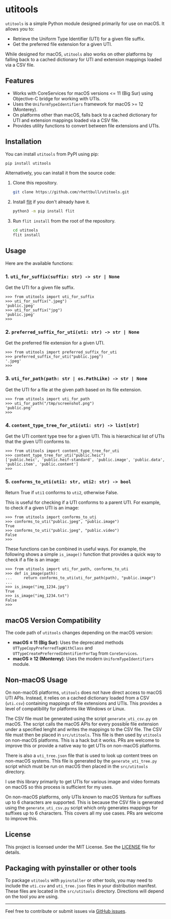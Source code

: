 # utitools

`utitools` is a simple Python module designed primarily for use on macOS. It allows you to:

- Retrieve the Uniform Type Identifier (UTI) for a given file suffix.
- Get the preferred file extension for a given UTI.

While designed for macOS, `utitools` also works on other platforms by falling back to a cached dictionary for UTI and extension mappings loaded via a CSV file.

## Features

- Works with CoreServices for macOS versions <= 11 (Big Sur) using Objective-C bridge for working with UTIs.
- Uses the `UniformTypeIdentifiers` framework for macOS >= 12 (Monterey).
- On platforms other than macOS, falls back to a cached dictionary for UTI and extension mappings loaded via a CSV file.
- Provides utility functions to convert between file extensions and UTIs.

## Installation

You can install `utitools` from PyPI using pip:

```bash
pip install utitools
```

Alternatively, you can install it from the source code:

1. Clone this repository.
   ```bash
   git clone https://github.com/rhettbull/utitools.git
   ```

2. Install [flit](https://flit.readthedocs.io/en/latest/) if you don't already have it.
   ```bash
   python3 -m pip install flit
   ```

3. Run `flit install` from the root of the repository.
   ```bash
   cd utitools
   flit install
   ```

## Usage

Here are the available functions:

### 1. `uti_for_suffix(suffix: str) -> str | None`

Get the UTI for a given file suffix.

```pycon
>>> from utitools import uti_for_suffix
>>> uti_for_suffix(".jpeg")
'public.jpeg'
>>> uti_for_suffix("jpg")
'public.jpeg'
>>>
```

### 2. `preferred_suffix_for_uti(uti: str) -> str | None`

Get the preferred file extension for a given UTI.

```pycon
>>> from utitools import preferred_suffix_for_uti
>>> preferred_suffix_for_uti("public.jpeg")
'.jpeg'
>>>
```

### 3. `uti_for_path(path: str | os.PathLike) -> str | None`

Get the UTI for a file at the given path based on its file extension.

```pycon
>>> from utitools import uti_for_path
>>> uti_for_path("/tmp/screenshot.png")
'public.png'
>>>
```

### 4. `content_type_tree_for_uti(uti: str) -> list[str]`

Get the UTI content type tree for a given UTI. This is hierarchical list of UTIs that the given UTI conforms to.

```pycon
>>> from utitools import content_type_tree_for_uti
>>> content_type_tree_for_uti("public.heic")
['public.heic', 'public.heif-standard', 'public.image', 'public.data', 'public.item', 'public.content']
>>>
```

### 5. `conforms_to_uti(uti1: str, uti2: str) -> bool`

Return True if `uti1` conforms to `uti2`, otherwise False.

This is useful for checking if a UTI conforms to a parent UTI. For example, to check if a given UTI is an image:

```pycon
>>> from utitools import conforms_to_uti
>>> conforms_to_uti("public.jpeg", "public.image")
True
>>> conforms_to_uti("public.jpeg", "public.video")
False
>>>
```

These functions can be combined in useful ways. For example, the following shows a simple `is_image()` function that provides a quick way to check if a file is an image:

```pycon
>>> from utitools import uti_for_path, conforms_to_uti
>>> def is_image(path):
...     return conforms_to_uti(uti_for_path(path), "public.image")
...
>>> is_image("img_1234.jpg")
True
>>> is_image("img_1234.txt")
False
>>>
```

## macOS Version Compatibility

The code path of `utitools` changes depending on the macOS version:

- **macOS ≤ 11 (Big Sur)**: Uses the deprecated methods `UTTypeCopyPreferredTagWithClass` and `UTTypeCreatePreferredIdentifierForTag` from `CoreServices`.
- **macOS ≥ 12 (Monterey)**: Uses the modern `UniformTypeIdentifiers` module.

## Non-macOS Usage

On non-macOS platforms, `utitools` does not have direct access to macOS UTI APIs. Instead, it relies on a cached dictionary loaded from a CSV (`uti.csv`) containing mappings of file extensions and UTIs. This provides a level of compatibility for platforms like Windows or Linux.

The CSV file must be generated using the script `generate_uti_csv.py` on macOS. The script calls the macOS APIs for every possible file extension under a specified lenght and writes the mappings to the CSV file. The CSV file must then be placed in `src/utitools`. This file is then used by `utitools` on non-macOS platforms. This is a hack but it works. PRs are welcome to improve this or provide a native way to get UTIs on non-macOS platforms.

There is also a `uti_tree.json` file that is used to look up content trees on non-macOS systems. This file is generated by the `generate_uti_tree.py` script which must be run on macOS then placed in the `src/utitools` directory.

I use this library primarily to get UTIs for various image and video formats on macOS so this process is sufficient for my uses.

On non-macOS platforms, only UTIs known to macOS Ventura for suffixes up to 6 characters are supported. This is because the CSV file is generated using the `generate_uti_csv.py` script which only generates mappings for suffixes up to 6 characters. This covers all my use cases. PRs are welcome to improve this.

## License

This project is licensed under the MIT License. See the [LICENSE](LICENSE) file for details.

## Packaging with pyinstaller or other tools

To package `utitools` with `pyinstaller` or other tools, you may need to include the `uti.csv` and `uti_tree.json` files in your distribution manifest. These files are located in the `src/utitools` directory. Directions will depend on the tool you are using.

---

Feel free to contribute or submit issues via [GitHub issues](https://github.com/rhettbull/utitools/issues).
